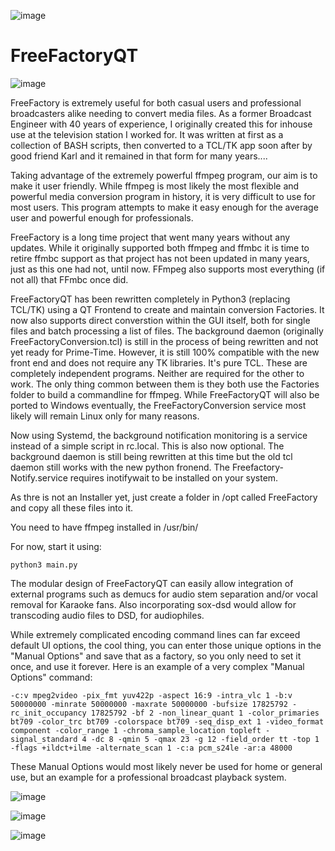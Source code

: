 ![image](https://github.com/user-attachments/assets/9cca7be8-736b-4768-8cd6-79cbd008605a)

# FreeFactoryQT

![image](https://github.com/user-attachments/assets/bb583240-d3d9-4dc1-885b-aa1119428fde)


FreeFactory is extremely useful for both casual users and professional broadcasters alike needing to convert media files. As a former Broadcast Engineer with 40 years of experience, I originally created this for inhouse use at the television station I worked for. It was written at first as a collection of BASH scripts, then converted to a TCL/TK app soon after by good friend Karl and it remained in that form for many years....

Taking advantage of the extremely powerful ffmpeg program, our aim is to make it user friendly. While ffmpeg is most likely the most flexible and powerful media conversion program in history, it is very difficult to use for most users. This program attempts to make it easy enough for the average user and powerful enough for professionals.

FreeFactory is a long time project that went many years without any updates. While it originally supported both ffmpeg and ffmbc it is time to retire ffmbc support as that project has not been updated in many years, just as this one had not, until now. FFmpeg also supports most everything (if not all) that FFmbc once did.

FreeFactoryQT has been rewritten completely in Python3 (replacing TCL/TK) using a QT Frontend to create and maintain conversion Factories. It now also supports direct converstion within the GUI itself, both for single files and batch processing a list of files. The background daemon (originally FreeFactoryConversion.tcl) is still in the process of being rewritten and not yet ready for Prime-Time. However, it is still 100% compatible with the new front end and does not require any TK libraries. It's pure TCL. These are completely independent programs. Neither are required for the other to work. The only thing common between them is they both use the Factories folder to build a commandline for ffmpeg. While FreeFactoryQT will also be ported to Windows eventually, the FreeFactoryConversion service most likely will remain Linux only for many reasons.

Now using Systemd, the background notification monitoring is a service instead of a simple script in rc.local. This is also now optional. The background daemon is still being rewritten at this time but the old tcl daemon still works with the new python fronend. The Freefactory-Notify.service requires inotifywait to be installed on your system.

As thre is not an Installer yet, just create a folder in /opt called FreeFactory and copy all these files into it.

You need to have ffmpeg installed in /usr/bin/

For now, start it using:
```
python3 main.py
```

The modular design of FreeFactoryQT can easily allow integration of external programs such as demucs for audio stem separation and/or vocal removal for Karaoke fans. Also incorporating sox-dsd would allow for transcoding audio files to DSD, for audiophiles. 

While extremely complicated encoding command lines can far exceed default UI options, the cool thing, you can enter those unique options in the "Manual Options" and save that as a factory, so you only need to set it once, and use it forever. 
Here is an example of a very complex "Manual Options" command:
```
-c:v mpeg2video -pix_fmt yuv422p -aspect 16:9 -intra_vlc 1 -b:v 50000000 -minrate 50000000 -maxrate 50000000 -bufsize 17825792 -rc_init_occupancy 17825792 -bf 2 -non_linear_quant 1 -color_primaries bt709 -color_trc bt709 -colorspace bt709 -seq_disp_ext 1 -video_format component -color_range 1 -chroma_sample_location topleft -signal_standard 4 -dc 8 -qmin 5 -qmax 23 -g 12 -field_order tt -top 1 -flags +ildct+ilme -alternate_scan 1 -c:a pcm_s24le -ar:a 48000
```
These Manual Options would most likely never be used for home or general use, but an example for a professional broadcast playback system. 

![image](https://github.com/user-attachments/assets/1d00dd88-7b60-48a7-9519-2e3ef100ddac)


![image](https://github.com/user-attachments/assets/56e8962a-9877-4658-94bc-874de6afdc4f)


![image](https://github.com/user-attachments/assets/529ee922-abc4-4549-a521-3d1913625f9e)

 
      
